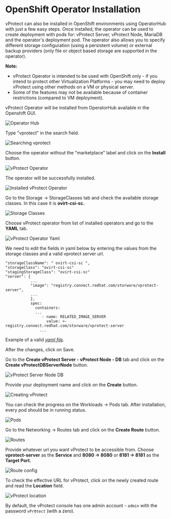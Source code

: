 # OpenShift Operator Installation

vProtect can also be installed in OpenShift environments using OperatorHub with just a few easy steps. Once installed, the operator can be used to create deployment with pods for: vProtect Server, vProtect Node, MariaDB and the operator's deployment pod. The operator also allows you to specify different storage configuration \(using a persistent volume\) or external backup providers \(only file or object based storage are supported in the operator\).

**Note:**

* vProtect Operator is intended to be used with OpenShift only - if you intend to protect other Virtualization Platforms - you may need to deploy vProtect using other methods on a VM or physical server.
* Some of the features may not be available because of container restrictions \(compared to VM deployment\).

vProtect Operator will be installed from OperatorHub available in the Openshift GUI.

![Operator Hub](../.gitbook/assets/deployment-openshift-operator_hub.jpg)

Type "vprotect" in the search field.

![Searching vprotect](../.gitbook/assets/deployment-openshift-vprotect_search.jpg)

Choose the operator without the "marketplace" label and click on the **Install** button.

![vProtect Operator](../.gitbook/assets/deployment-openshift-vprotect_operator.jpg)

The operator will be successfully installed.

![Installed vProtect Operator](../.gitbook/assets/deployment-openshift-installed_operator.jpg)

Go to the Storage -&gt; StorageClasses tab and check the available storage classes. In this case it is **ovirt-csi-sc.**

![Storage Classes](../.gitbook/assets/deployment-openshift-storage_classes.jpg)

Choose vProtect operator from list of installed operators and go to the **YAML** tab.

![vProtect Operator Yaml](../.gitbook/assets/deployment-openshift-operator_yaml.jpg)

We need to edit the fields in yaml below by entering the values from the storage classes and a valid vprotect server url.

```text
"storageClassName": " ovirt-csi-sc ",
"storageClass": "ovirt-csi-sc"
"stagingStorageClass": "ovirt-csi-sc"
"server": {
           ...
           "image": "registry.connect.redhat.com/storware/vprotect-server",
           ...
           },
           spec:
             containers:
             ...
                - name: RELATED_IMAGE_SERVER
                  value: >- registry.connect.redhat.com/storware/vprotect-server
               ...
```

Example of a valid [_yaml file_](https://storware-my.sharepoint.com/:u:/g/personal/a_spinek_storware_eu/ESap14S4R4xMvRr6HM44EjYB8eO3VWhog9WnD9gOiUESUg?e=qLYbDj)_._

After the changes, click on Save.

Go to the **Create vProtect Server - vProtect Node - DB** tab and click on the **Create vProtectDBServerNode** button.

![vProtect Server Node DB](../.gitbook/assets/deployment-openshift-vprotect_server_dbnodes.jpg)

Provide your deployment name and click on the **Create** button.

![Creating vProtect](../.gitbook/assets/deployment-openshift-create_vprotect_dbnodes.jpg)

You can check the progress on the Workloads -&gt; Pods tab. After installation, every pod should be in running status.

![Pods](../.gitbook/assets/deployment-openshift-pods.jpg)

Go to the Networking -&gt; Routes tab and click on the **Create Route** button.

![Routes](../.gitbook/assets/deployment-openshift-routes.jpg)

Provide whatever url you want vProtect to be accessible from. Choose **vprotect-server** as the **Service** and **8080 -&gt; 8080** or **8181 -&gt; 8181** as the **Target Port.**

![Route config](../.gitbook/assets/deployment-openshift-route_config.jpg)

To check the effective URL for vProtect, click on the newly created route and read the **Location** field.

![vProtect location](../.gitbook/assets/deployment-openshift-vprotect_full.jpg)

By default, the vProtect console has one admin account - `admin` with the password `vPr0tect` \(with a zero\).

